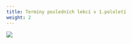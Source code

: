 ```yaml
---
title: Termíny posledních lekcí v 1.pololetí
weight: 2
---
```



![](/images/uploads/br_web_obrazky-3-.jpg)